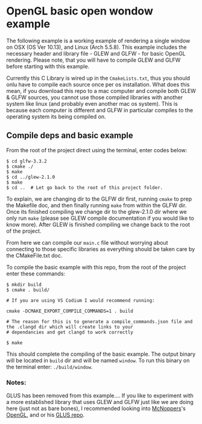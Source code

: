 # OpenGL basic open wondow example

The following example is a working example of rendering a single window on OSX (OS Ver 10.13), and Linux (Arch 5.5.8). 
This example includes the necessary header and library file - GLEW and GLFW - for basic OpenGL rendering. Please note, that you will have to compile GLEW and GLFW before starting with this example.

Currently this C Library is wired up in the `CmakeLists.txt`, thus you should onlu have to compile each source once per os installation. What does this mean, if you download this repo to a mac computer and compile both GLEW & GLFW sources, you cannot use those compiled libraries with another system like linux (and probably even another mac os system). This is because each computer is different and GLFW in particular compiles to the operating system its being compiled on. 

## Compile deps and basic example

From the root of the project direct using the terminal, enter codes below:
```
$ cd glfw-3.3.2
$ cmake ./
$ make
$ cd ../glew-2.1.0
$ make
$ cd ..  # Let go back to the root of this project folder.
```

To explain, we are changing dir to the GLFW dir first, running `cmake` to prep the Makefile doc, and then finally running `make` from within the GLFW dir. Once its finished compiling we change dir to the glew-2.1.0 dir where we only run `make` (please see GLEW compile documentation if you would like to know more). After GLEW is finished compiling we change back to the root of the project. 

From here we can compile our `main.c` file without worrying about connecting to those specific libraries as everything should be taken care by the CMakeFile.txt doc. 

To compile the basic example with this repo, from the root of the project enter these commands:
```
$ mkdir build
$ cmake . build/ 

# If you are using VS Codium I would recommend running:

cmake -DCMAKE_EXPORT_COMPILE_COMMANDS=1 . build

# The reason for this is to generate a compile_commands.json file and the .clangd dir which will create links to your 
# dependancies and get clangd to work correctly

$ make
```

This should complete the compiling of the basic example. The output binary will be located in `build` dir and will be named `window`.
To run this binary on the terminal enter: `./build/window`.



### Notes:
GLUS has been removed from this example.... If you like to experiment with a more established library that uses GLEW and GLFW just like we are doing here (just not as bare bones), I recommended looking into [McNoppers](https://github.com/McNopper)'s [OpenGL](https://github.com/McNopper/OpenGL), and or his [GLUS repo](https://github.com/McNopper/GLUS).